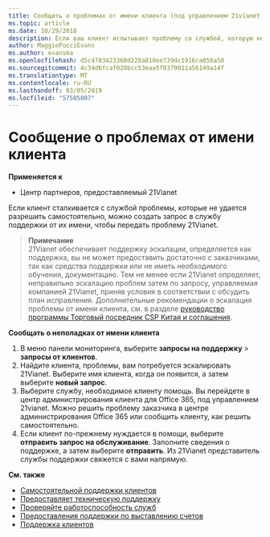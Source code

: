 ```yaml
---
title: Сообщить о проблемах от имени клиента (под управлением 21vianet центра партнеров)
ms.topic: article
ms.date: 10/29/2018
description: Если ваш клиент испытывает проблему со службой, которую невозможно разрешить, и, удовлетворяющей критериям, установленным компанией 21Vianet, файла запрос на техническую поддержку для них.
author: MaggiePucciEvans
ms.author: evansma
ms.openlocfilehash: d5c4703423360d228a810ee739dc1916ca056a58
ms.sourcegitcommit: 4c34d6fcaf020bcc53eaa5f0379011a56149a14f
ms.translationtype: MT
ms.contentlocale: ru-RU
ms.lasthandoff: 03/05/2019
ms.locfileid: "57585807"
---
```

# <a name="report-problems-on-behalf-of-a-customer"></a>Сообщение о проблемах от имени клиента

**Применяется к**

-   Центр партнеров, предоставляемый 21Vianet


Если клиент сталкивается с службой проблемы, которые не удается разрешить самостоятельно, можно создать запрос в службу поддержки от их имени, чтобы передать проблему 21Vianet.

>**Примечание**<br>21Vianet обеспечивает поддержку эскалации, определяется как поддержка, вы не может предоставить достаточно с заказчиками, так как средства поддержки или не иметь необходимого обучения, документацию. Тем не менее если 21Vianet определяет, неправильно эскалацию проблем затем по запросу, управляемая компанией 21Vianet, приняв условия в соответствии с обсудить план исправления. Дополнительные рекомендации о эскалация проблемы от имени клиента, см. в разделе [руководство программы Торговый посредник CSP Китая и соглашения](csp-program-guide-and-agreements.md).


**Сообщать о неполадках от имени клиента**

1. В меню панели мониторинга, выберите **запросы на поддержку** &gt; **запросы от клиентов**.
2. Найдите клиента, проблемы, вам потребуется эскалировать 21Vianet. Выберите имя клиента, когда он появится, а затем выберите **новый запрос**.
3. Выберите службу, необходимое клиенту помощь. Вы перейдете в центр администрирования клиента для Office 365, под управлением 21vianet. Можно решить проблему заказчика в центре администрирования Office 365 или сообщить клиенту, как решить самостоятельно.
4. Если клиент по-прежнему нуждается в помощи, выберите **отправить запрос на обслуживание**. Заполните сведения о поддержке, а затем выберите **отправить**. Из 21Vianet представитель службы поддержки свяжется с вами напрямую.

**См. также**

-   [Самостоятельной поддержки клиентов](customer-self-support.md)
-   [Предоставляет техническую поддержку](provide-technical-support.md)
-   [Проверяйте работоспособность служб](check-service-health.md)
-   [Предоставления поддержки по выставлению счетов](provide-billing-support.md)
-   [Поддержка клиентов](customer-support.md)